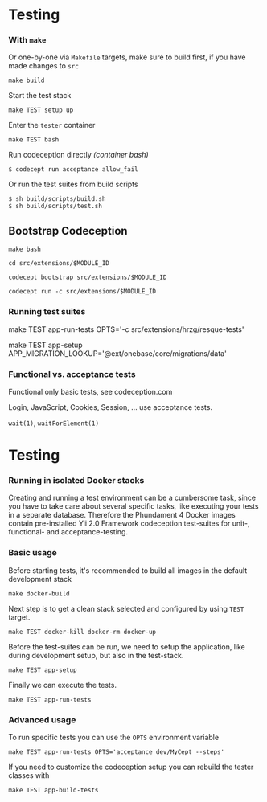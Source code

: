 Testing
=======



### With `make`

Or one-by-one via `Makefile` targets, make sure to build first, if you have made changes to `src`

    make build
    
Start the test stack    
    
    make TEST setup up 

Enter the `tester` container    
    
    make TEST bash

Run codeception directly *(container bash)*

    $ codecept run acceptance allow_fail

Or run the test suites from build scripts

    $ sh build/scripts/build.sh
    $ sh build/scripts/test.sh



Bootstrap Codeception
---------------------

    make bash
    
    cd src/extensions/$MODULE_ID
    
    codecept bootstrap src/extensions/$MODULE_ID
    
    codecept run -c src/extensions/$MODULE_ID
    
    
### Running test suites    


   make TEST app-run-tests OPTS='-c src/extensions/hrzg/resque-tests'

   
   
   make TEST app-setup APP_MIGRATION_LOOKUP='@ext/onebase/core/migrations/data'
   
   
### Functional vs. acceptance tests
   
Functional only basic tests, see codeception.com
   
Login, JavaScript, Cookies, Session, ... use acceptance tests.
   
`wait(1)`, `waitForElement(1)`   
   
   
Testing
=======

### Running in isolated Docker stacks

Creating and running a test environment can be a cumbersome task, since you have to take care about several specific tasks, like executing your tests in a separate database. Therefore the Phundament 4 Docker images contain pre-installed Yii 2.0 Framework codeception test-suites for unit-, functional- and acceptance-testing.

### Basic usage 
 
Before starting tests, it's recommended to build all images in the default development stack

    make docker-build

Next step is to get a clean stack selected and configured by using `TEST` target.  

    make TEST docker-kill docker-rm docker-up

Before the test-suites can be run, we need to setup the application, like during development setup, but also in the test-stack. 

    make TEST app-setup

Finally we can execute the tests.

    make TEST app-run-tests

### Advanced usage

To run specific tests you can use the `OPTS` environment variable

    make TEST app-run-tests OPTS='acceptance dev/MyCept --steps'

If you need to customize the codeception setup you can rebuild the tester classes with      

    make TEST app-build-tests

   